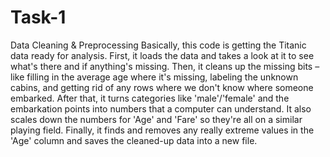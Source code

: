 # Task-1
Data Cleaning &amp; Preprocessing
Basically, this code is getting the Titanic data ready for analysis. First, it loads the data and takes a look at it to see what's there and if anything's missing. Then, it cleans up the missing bits – like filling in the average age where it's missing, labeling the unknown cabins, and getting rid of any rows where we don't know where someone embarked. After that, it turns categories like 'male'/'female' and the embarkation points into numbers that a computer can understand. It also scales down the numbers for 'Age' and 'Fare' so they're all on a similar playing field. Finally, it finds and removes any really extreme values in the 'Age' column and saves the cleaned-up data into a new file.
